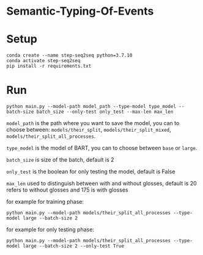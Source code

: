 # Semantic-Typing-Of-Events


# Setup

```
conda create --name step-seq2seq python=3.7.10
conda activate step-seq2seq
pip install -r requirements.txt 
```

# Run

```
python main.py --model-path model_path --type-model type_model --batch-size batch_size --only-test only_test --max-len max_len
```

`model_path` is the path where you want to save the model, you can to choose between: `models/their_split`, `models/their_split_mixed`, `models/their_split_all_processes`.  

`type_model` is the model of BART, you can to choose between `base` or `large`.

`batch_size` is size of the batch, default is 2

`only_test` is the boolean for only testing the model, default is False

`max_len` used to distinguish between with and without glosses, default is 20 refers to without glosses and 175 is with glosses


for example for training phase:

```
python main.py --model-path models/their_split_all_processes --type-model large --batch-size 2
```

for example for only testing phase:

```
python main.py --model-path models/their_split_all_processes --type-model large --batch-size 2 --only-test True
```
